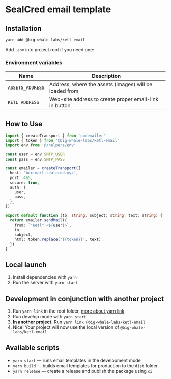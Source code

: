 # SealCred email template

## Installation

`yarn add @big-whale-labs/ketl-email`

Add `.env` into project root if you need one:

### Environment variables

| Name             | Description                                            |
| ---------------- | ------------------------------------------------------ |
| `ASSETS_ADDRESS` | Address, where the assets (images) will be loaded from |
| `KETL_ADDRESS`   | Web-site address to create proper email-link in button |

## How to Use

```ts
import { createTransport } from 'nodemailer'
import { token } from '@big-whale-labs/ketl-email'
import env from '@/helpers/env'

const user = env.SMTP_USER
const pass = env.SMTP_PASS

const emailer = createTransport({
  host: 'box.mail.sealcred.xyz',
  port: 465,
  secure: true,
  auth: {
    user,
    pass,
  },
})

export default function (to: string, subject: string, text: string) {
  return emailer.sendMail({
    from: `"Ketl" <${user}>`,
    to,
    subject,
    html: token.replace('{{token}}', text),
  })
}
```

## Local launch

1. Install dependencies with `yarn`
2. Run the server with `yarn start`

## Development in conjunction with another project

1. Run `yarn link` in the root folder, [more about yarn link](https://classic.yarnpkg.com/en/docs/cli/link)
2. Run develop mode with `yarn start`
3. **In another project**. Run `yarn link @big-whale-labs/ketl-email`
4. Nice! Your project will now use the local version of `@big-whale-labs/ketl-email`

## Available scripts

- `yarn start` — runs email templates in the development mode
- `yarn build` — builds email templates for production to the `dist` folder
- `yarn release` — create a release and publish the package using `ci`
